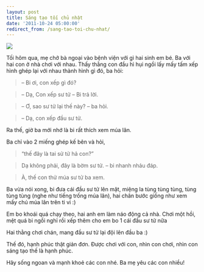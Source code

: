 ```yaml
---
layout: post
title: Sáng tạo tối chủ nhật
date: '2011-10-24 05:00:00'
redirect_from: /sang-tao-toi-chu-nhat/
---
```


![](https://trinhvanchung.files.wordpress.com/2011/10/p1010719.jpg)

Tối hôm qua, mẹ chở bà ngoại vào bệnh viện với gì hai sinh em bé. Ba với hai con ở nhà chơi với nhau. Thấy thằng con đầu hì hụi ngồi lấy mấy tấm xếp hình ghép lại với nhau thành hình gì đó, ba hỏi:

> – Bi ơi, con xếp gì đó?

> – Dạ, Con xếp sư tử – Bi trả lời.

> – Ơ, sao sư tử lại thế này? – ba hỏi.

> – Dạ, con xếp đầu sư tử.

Ra thế, giờ ba mới nhớ là bi rất thích xem múa lân.

Ba chỉ vào 2 miếng ghép kế bên và hỏi, 

> “thế đây là tai sử tử hả con?”

> Dạ không phải, đây là bờm sư tử. – bi nhanh nhảu đáp.

> À, thế con thử múa sư tử ba xem.

Ba vừa nói xong, bi đưa cái đầu sư tử lên mặt, miệng la tùng tùng tùng,  tùng tùng tùng (nghe như tiếng trống múa lân), hai chân bước giống như xem mấy chú múa lân trên ti vi :)

Em bo khoái quá chạy theo, hai anh em làm náo động cả nhà. Chơi một hồi, mệt quá bi ngồi nghỉ rồi xếp thêm cho em bo 1 cái đầu sư tử nữa

Hai thằng chơi chán, mang đầu sư tử lại đội lên đầu ba :)

Thế đó, hạnh phúc thật giản đơn. Được chơi với con, nhìn con chơi, nhìn con sáng tạo thế là hạnh phúc.

Hãy sống ngoan và mạnh khoẻ các con nhé. Ba mẹ yêu các con nhiều!